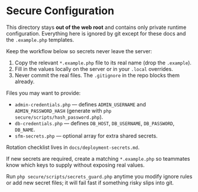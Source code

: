 # Secure Configuration

This directory stays **out of the web root** and contains only private runtime
configuration. Everything here is ignored by git except for these docs and the
`.example.php` templates.

Keep the workflow below so secrets never leave the server:

1. Copy the relevant `*.example.php` file to its real name (drop the `.example`).
2. Fill in the values locally on the server or in your `.local` overrides.
3. Never commit the real files. The `.gitignore` in the repo blocks them already.

Files you may want to provide:

- `admin-credentials.php` — defines `ADMIN_USERNAME` and `ADMIN_PASSWORD_HASH` (generate with `php secure/scripts/hash_password.php`).
- `db-credentials.php` — defines `DB_HOST`, `DB_USERNAME`, `DB_PASSWORD`, `DB_NAME`.
- `sfm-secrets.php` — optional array for extra shared secrets.

Rotation checklist lives in `docs/deployment-secrets.md`.

If new secrets are required, create a matching `*.example.php` so teammates know
which keys to supply without exposing real values.

Run `php secure/scripts/secrets_guard.php` anytime you modify ignore rules or
add new secret files; it will fail fast if something risky slips into git.
